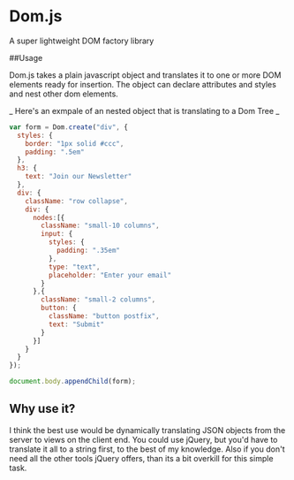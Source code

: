 Dom.js
======

A super lightweight DOM factory library

##Usage

Dom.js takes a plain javascript object and translates it to one or more DOM elements ready for insertion. The object can declare attributes and styles and nest other dom elements.

_ Here's an exmpale of an nested object that is translating to a Dom Tree _

```javascript
var form = Dom.create("div", {
  styles: {
    border: "1px solid #ccc",
    padding: ".5em"
  },
  h3: {
    text: "Join our Newsletter"
  },
  div: {
    className: "row collapse",
    div: {
      nodes:[{
        className: "small-10 columns",
        input: {
          styles: {
            padding: ".35em"
          },
          type: "text",
          placeholder: "Enter your email"
        }
      },{
        className: "small-2 columns",
        button: {
          className: "button postfix",
          text: "Submit"
        }
      }]
    }
  }
});

document.body.appendChild(form);
```

## Why use it?

I think the best use would be dynamically translating JSON objects from the server to views on the client end. You could use jQuery, but you'd have to translate it all to a string first, to the best of my knowledge. Also if you don't need all the other tools jQuery offers, than its a bit overkill for this simple task.

